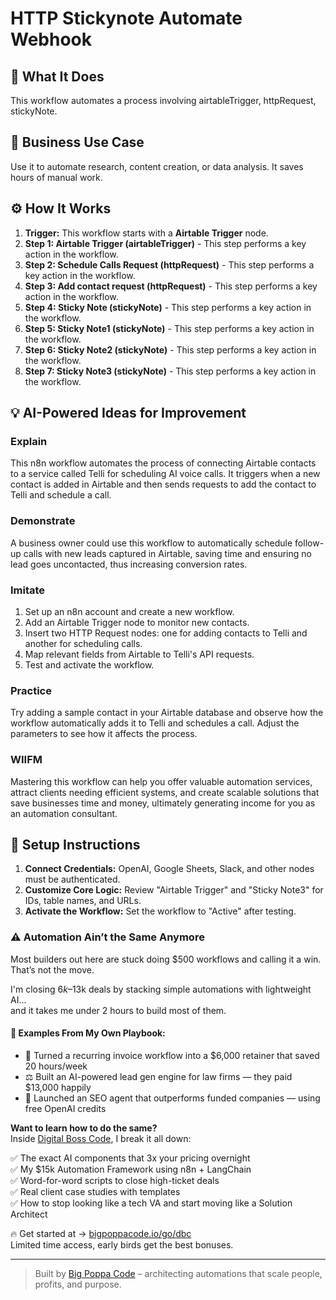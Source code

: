 # HTTP Stickynote Automate Webhook

## 🚀 What It Does
This workflow automates a process involving airtableTrigger, httpRequest, stickyNote.

## 💼 Business Use Case
Use it to automate research, content creation, or data analysis. It saves hours of manual work.

## ⚙️ How It Works
1.  **Trigger:** This workflow starts with a **Airtable Trigger** node.
2. **Step 1: Airtable Trigger (airtableTrigger)** - This step performs a key action in the workflow.
3. **Step 2: Schedule Calls Request (httpRequest)** - This step performs a key action in the workflow.
4. **Step 3: Add contact request (httpRequest)** - This step performs a key action in the workflow.
5. **Step 4: Sticky Note (stickyNote)** - This step performs a key action in the workflow.
6. **Step 5: Sticky Note1 (stickyNote)** - This step performs a key action in the workflow.
7. **Step 6: Sticky Note2 (stickyNote)** - This step performs a key action in the workflow.
8. **Step 7: Sticky Note3 (stickyNote)** - This step performs a key action in the workflow.

## 💡 AI-Powered Ideas for Improvement
### Explain
This n8n workflow automates the process of connecting Airtable contacts to a service called Telli for scheduling AI voice calls. It triggers when a new contact is added in Airtable and then sends requests to add the contact to Telli and schedule a call.

### Demonstrate
A business owner could use this workflow to automatically schedule follow-up calls with new leads captured in Airtable, saving time and ensuring no lead goes uncontacted, thus increasing conversion rates.

### Imitate
1. Set up an n8n account and create a new workflow.
2. Add an Airtable Trigger node to monitor new contacts.
3. Insert two HTTP Request nodes: one for adding contacts to Telli and another for scheduling calls.
4. Map relevant fields from Airtable to Telli's API requests.
5. Test and activate the workflow.

### Practice
Try adding a sample contact in your Airtable database and observe how the workflow automatically adds it to Telli and schedules a call. Adjust the parameters to see how it affects the process.

### WIIFM
Mastering this workflow can help you offer valuable automation services, attract clients needing efficient systems, and create scalable solutions that save businesses time and money, ultimately generating income for you as an automation consultant.

## 🔧 Setup Instructions
1. **Connect Credentials:** OpenAI, Google Sheets, Slack, and other nodes must be authenticated.
2. **Customize Core Logic:** Review "Airtable Trigger" and "Sticky Note3" for IDs, table names, and URLs.
3. **Activate the Workflow:** Set the workflow to "Active" after testing.

### ⚠️ Automation Ain’t the Same Anymore

Most builders out here are stuck doing $500 workflows and calling it a win.  
That’s not the move.  

I'm closing $6k–$13k deals by stacking simple automations with lightweight AI...  
and it takes me under 2 hours to build most of them.

#### 🧠 Examples From My Own Playbook:
- 🔁 Turned a recurring invoice workflow into a $6,000 retainer that saved 20 hours/week  
- ⚖️ Built an AI-powered lead gen engine for law firms — they paid $13,000 happily  
- 🚀 Launched an SEO agent that outperforms funded companies — using free OpenAI credits  

**Want to learn how to do the same?**  
Inside [Digital Boss Code](https://bigpoppacode.io/go/dbc), I break it all down:

✅ The exact AI components that 3x your pricing overnight  
✅ My $15k Automation Framework using n8n + LangChain  
✅ Word-for-word scripts to close high-ticket deals  
✅ Real client case studies with templates  
✅ How to stop looking like a tech VA and start moving like a Solution Architect  

🔥 Get started at → [bigpoppacode.io/go/dbc](https://bigpoppacode.io/go/dbc)  
Limited time access, early birds get the best bonuses.

---
> Built by [Big Poppa Code](https://bigpoppacode.io) – architecting automations that scale people, profits, and purpose.
